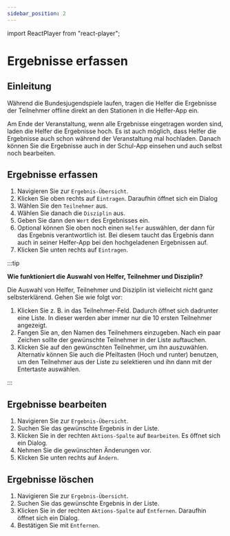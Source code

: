 ```yaml
---
sidebar_position: 2
---
```


import ReactPlayer from "react-player";

# Ergebnisse erfassen

<div className="video__wrapper">
  <ReactPlayer
    className="video__player"
    controls
    height="100%"
    config={{
      file: {
        attributes: {
          poster:
            "https://storage.googleapis.com/files.bujus.de/school-app-tutorials/school-app-ergebnisse-eintragen-tutorial-thumbnail.jpg",
        },
      },
    }}
    url="https://storage.googleapis.com/files.bujus.de/school-app-tutorials/school-app-ergebnisse-eintragen-tutorial.mp4"
    width="100%"
  />
</div>

## Einleitung

Während die Bundesjugendspiele laufen, tragen die Helfer die Ergebnisse der Teilnehmer offline direkt an den Stationen in die Helfer-App ein.

Am Ende der Veranstaltung, wenn alle Ergebnisse eingetragen worden sind, laden die Helfer die Ergebnisse hoch. Es ist auch möglich, dass Helfer die Ergebnisse auch schon während der Veranstaltung mal hochladen. Danach können Sie die Ergebnisse auch in der Schul-App einsehen und auch selbst noch bearbeiten.

## Ergebnisse erfassen

1. Navigieren Sie zur `Ergebnis-Übersicht`.
2. Klicken Sie oben rechts auf `Eintragen`. Daraufhin öffnet sich ein Dialog
3. Wählen Sie den `Teilnehmer` aus.
4. Wählen Sie danach die `Disziplin` aus.
5. Geben Sie dann den `Wert` des Ergebnisses ein.
6. Optional können Sie oben noch einen `Helfer` auswählen, der dann für das Ergebnis verantwortlich ist. Bei diesem taucht das Ergebnis dann auch in seiner Helfer-App bei den hochgeladenen Ergebnissen auf.
7. Klicken Sie unten rechts auf `Eintragen`.

:::tip

**Wie funktioniert die Auswahl von Helfer, Teilnehmer und Disziplin?**

Die Auswahl von Helfer, Teilnehmer und Disziplin ist vielleicht nicht ganz selbsterklärend. Gehen Sie wie folgt vor:

1. Klicken Sie z. B. in das Teilnehmer-Feld. Dadurch öffnet sich dadrunter eine Liste. In dieser werden aber immer nur die 10 ersten Teilnehmer angezeigt.
2. Fangen Sie an, den Namen des Teilnehmers einzugeben. Nach ein paar Zeichen sollte der gewünschte Teilnehmer in der Liste auftauchen.
3. Klicken Sie auf den gewünschten Teilnehmer, um ihn auszuwählen. Alternativ können Sie auch die Pfeiltasten (Hoch und runter) benutzen, um den Teilnehmer aus der Liste zu selektieren und ihn dann mit der Entertaste auswählen.

:::

## Ergebnisse bearbeiten

1. Navigieren Sie zur `Ergebnis-Übersicht`.
2. Suchen Sie das gewünschte Ergebnis in der Liste.
3. Klicken Sie in der rechten `Aktions-Spalte` auf `Bearbeiten`. Es öffnet sich ein Dialog.
4. Nehmen Sie die gewünschten Änderungen vor.
5. Klicken Sie unten rechts auf `Ändern`.

## Ergebnisse löschen

1. Navigieren Sie zur `Ergebnis-Übersicht`.
2. Suchen Sie das gewünschte Ergebnis in der Liste.
3. Klicken Sie in der rechten `Aktions-Spalte` auf `Entfernen`. Daraufhin öffnet sich ein Dialog.
4. Bestätigen Sie mit `Entfernen`.
